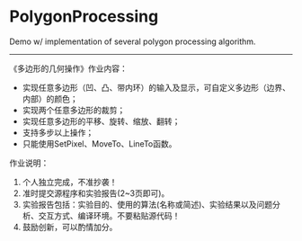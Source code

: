 # PolygonProcessing

Demo w/ implementation of several polygon processing algorithm.

---

《多边形的几何操作》作业内容：

- 实现任意多边形（凹、凸、带内环）的输入及显示，可自定义多边形（边界、内部）的颜色；
- 实现两个任意多边形的裁剪；
- 实现任意多边形的平移、旋转、缩放、翻转；
- 支持多步以上操作；
- 只能使用SetPixel、MoveTo、LineTo函数。

作业说明：

1. 个人独立完成，不准抄袭！
2. 准时提交源程序和实验报告(2~3页即可)。
3. 实验报告包括：实验目的、使用的算法(名称或简述)、实验结果以及问题分析、交互方式、编译环境。不要粘贴源代码！
4. 鼓励创新，可以酌情加分。
